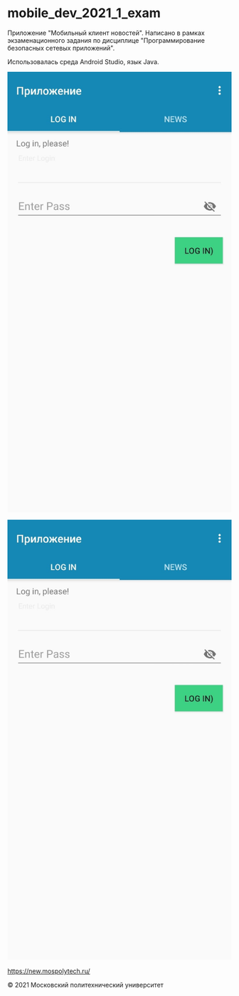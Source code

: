# mobile_dev_2021_1_exam

Приложение "Мобильный клиент новостей".
Написано в рамках экзаменационного задания по дисциплице "Программирование безопасных сетевых приложений".

Использовалась среда Android Studio, язык Java.

![Иллюстрация к проекту](https://github.com/aleksey2101/191_351_siplatov_mobdev_exam/raw/main/app/1.jpg)


![Иллюстрация к проекту](https://github.com/aleksey2101/191_351_siplatov_mobdev_exam/raw/main/app/1.jpg)

https://new.mospolytech.ru/

© 2021 Московский политехнический университет
